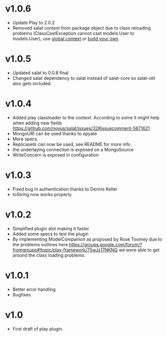 # v1.0.6
 * Update Play to 2.0.2
 * Removed salat context from package object due to class reloading problems (ClassCastException cannot cast models.User to models.User), use [global context](https://github.com/novus/salat/blob/master/salat-core/src/main/scala/com/novus/salat/global.scala) or [build your own](https://github.com/novus/salat/wiki/CustomContext)

# v1.0.5
 * Updated salat to 0.0.8 final
 * Changed salat dependency to salat instead of salat-core so salat-util also gets included.

# v1.0.4

 * Added play classloader to the context. According to some it might help when adding new fields <https://github.com/novus/salat/issues/32#issuecomment-5871621>
 * MongoURI can be used thanks to opyate
 * More specs
 * Replicasets can now be used, see README for more info
 * the underlaying connection is exposed on a MongoSource
 * WriteConcern is exposed in configuration

# v1.0.3

 * Fixed bug in authentication thanks to Dennis Keller
 * toString now works properly

# v1.0.2

 * Simplified plugin alot making it faster
 * Added some specs to test the plugin
 * By implementing ModelCompanion as proposed by Rose Toomey due to the problems outlines here <https://groups.google.com/forum/?fromgroups#!topic/play-framework/75wJs17NKNQ> we were able to get around the class loading problems.

# v1.0.1

 * Better error handling
 * Bugfixes

# v1.0

 * First draft of play plugin.
